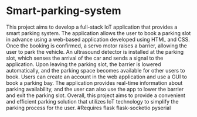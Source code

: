 # Smart-parking-system
This project aims to develop a full-stack IoT application that provides a smart parking system. The application allows the user to book a parking slot in advance using a web-based application developed using HTML and CSS. Once the booking is confirmed, a servo motor raises a barrier, allowing the user to park the vehicle. An ultrasound detector is installed at the parking slot, which senses the arrival of the car and sends a signal to the application. Upon leaving the parking slot, the barrier is lowered automatically, and the parking space becomes available for other users to book.
Users can create an account in the web application and use a GUI to book a parking bay.
The application provides real-time information about parking availability, and the user can also use the app to lower the barrier and exit the parking slot. Overall, this project aims to provide a convenient and efficient parking solution that utilizes IoT technology to simplify the parking process for the user.
#Requires
flask
flask-socketio
pyserial
